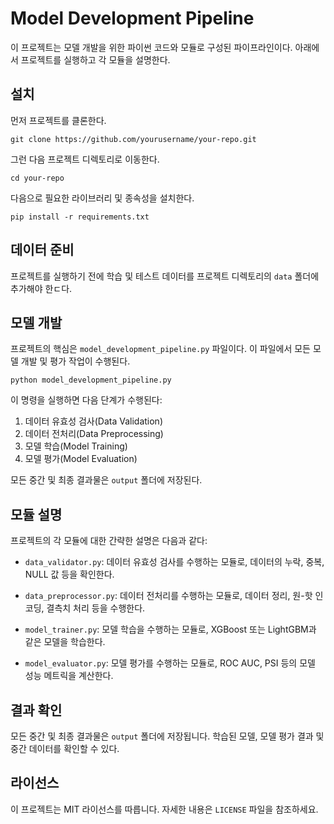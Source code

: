 
# Model Development Pipeline

이 프로젝트는 모델 개발을 위한 파이썬 코드와 모듈로 구성된 파이프라인이다. 아래에서 프로젝트를 실행하고 각 모듈을 설명한다.

## 설치

먼저 프로젝트를 클론한다.

```
git clone https://github.com/yourusername/your-repo.git
```

그런 다음 프로젝트 디렉토리로 이동한다.

```
cd your-repo
```

다음으로 필요한 라이브러리 및 종속성을 설치한다.

```
pip install -r requirements.txt
```

## 데이터 준비

프로젝트를 실행하기 전에 학습 및 테스트 데이터를 프로젝트 디렉토리의 `data` 폴더에 추가해야 한ㄷ다.

## 모델 개발

프로젝트의 핵심은 `model_development_pipeline.py` 파일이다. 이 파일에서 모든 모델 개발 및 평가 작업이 수행된다.

```
python model_development_pipeline.py
```

이 명령을 실행하면 다음 단계가 수행된다:

1. 데이터 유효성 검사(Data Validation)
2. 데이터 전처리(Data Preprocessing)
3. 모델 학습(Model Training)
4. 모델 평가(Model Evaluation)

모든 중간 및 최종 결과물은 `output` 폴더에 저장된다.

## 모듈 설명

프로젝트의 각 모듈에 대한 간략한 설명은 다음과 같다:

- `data_validator.py`: 데이터 유효성 검사를 수행하는 모듈로, 데이터의 누락, 중복, NULL 값 등을 확인한다.

- `data_preprocessor.py`: 데이터 전처리를 수행하는 모듈로, 데이터 정리, 원-핫 인코딩, 결측치 처리 등을 수행한다.

- `model_trainer.py`: 모델 학습을 수행하는 모듈로, XGBoost 또는 LightGBM과 같은 모델을 학습한다.

- `model_evaluator.py`: 모델 평가를 수행하는 모듈로, ROC AUC, PSI 등의 모델 성능 메트릭을 계산한다.

## 결과 확인

모든 중간 및 최종 결과물은 `output` 폴더에 저장됩니다. 학습된 모델, 모델 평가 결과 및 중간 데이터를 확인할 수 있다.

## 라이선스

이 프로젝트는 MIT 라이선스를 따릅니다. 자세한 내용은 `LICENSE` 파일을 참조하세요.
